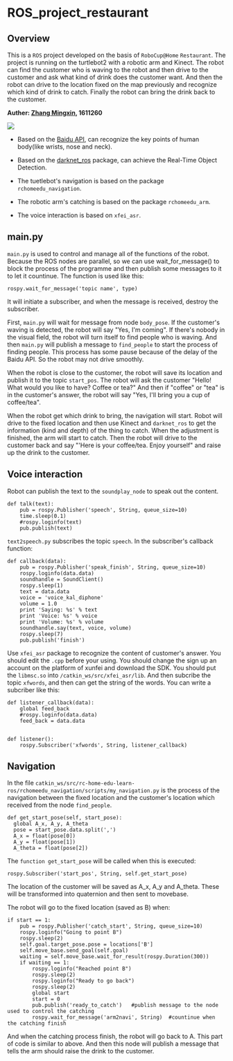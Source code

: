 # ROS_project_restaurant
## Overview
This is a `ROS` project developed on the basis of `RoboCup@Home` `Restaurant`. The project is running on the turtlebot2 with a robotic arm and Kinect. The robot can find the customer who is waving to the robot and then drive to the customer and ask what kind of drink does the customer want. And then the robot can drive to the location fixed on the map previously and recognize which kind of drink to catch. Finally the robot can bring the drink back to the customer.

__Auther: [Zhang Mingxin](https://github.com/nkMengXin), 1611260__

![](https://github.com/nkMengXin/ROS_project_restaurant/raw/master/A2EEFCC228E3F8F6F3BA90471DA6E8BF.png)

* Based on the [Baidu API](https://cloud.baidu.com/product/body), can recognize the key points of human body(like wrists, nose and neck).

* Based on the [darknet_ros](https://github.com/leggedrobotics/darknet_ros) package, can achieve the Real-Time Object Detection.

* The tuetlebot's navigation is based on the package `rchomeedu_navigation`.

* The robotic arm's catching is based on the package `rchomeedu_arm`.

* The voice interaction is based on `xfei_asr`.

## main.py
`main.py` is used to control and manage all of the functions of the robot. Because the ROS nodes are parallel, so we can use wait_for_message() to block the process of the programme and then publish some messages to it to let it countinue. The function is used like this:

    rospy.wait_for_message('topic name', type)

It will initiate a subscriber, and when the message is received, destroy the subscriber.

First, `main.py` will wait for message from node `body_pose`. If the customer's waving is detected, the robot will say "Yes, I'm coming". If there's nobody in the visual field, the robot will turn itself to find people who is waving. And then `main.py` will publish a message to `find_people` to start the process of finding people. This process has some pause because of the delay of the Baidu API. So the robot may not drive smoothly.

When the robot is close to the customer, the robot will save its location and publish it to the topic `start_pos`. The robot will ask the customer "Hello! What would you like to have? Coffee or tea?" And then if "coffee" or "tea" is in the customer's answer, the robot will say "Yes, I'll bring you a cup of coffee/tea".

When the robot get which drink to bring, the navigation will start. Robot will drive to the fixed location and then use Kinect and `darknet_ros` to get the information (kind and depth) of the thing to catch. When the adjustment is finished, the arm will start to catch. Then the robot will drive to the customer back and say "'Here is your coffee/tea. Enjoy yourself" and raise up the drink to the customer.

## Voice interaction
Robot can publish the text to the `soundplay_node` to speak out the content.

    def talk(text):
        pub = rospy.Publisher('speech', String, queue_size=10)
        time.sleep(0.1)
        #rospy.loginfo(text)
        pub.publish(text) 
        
`text2speech.py` subscribes the topic `speech`. In the subscriber's callback function:

    def callback(data):
        pub = rospy.Publisher('speak_finish', String, queue_size=10)
        rospy.loginfo(data.data)
        soundhandle = SoundClient()
        rospy.sleep(1)
        text = data.data
        voice = 'voice_kal_diphone'
        volume = 1.0
        print 'Saying: %s' % text
        print 'Voice: %s' % voice
        print 'Volume: %s' % volume
        soundhandle.say(text, voice, volume)
        rospy.sleep(7)
        pub.publish('finish')
        
Use `xfei_asr` package to recognize the content of customer's answer. You should edit the `.cpp` before your using. You should change the sign up an account on the platform of xunfei and download the SDK. You should put the `libmsc.so` into `/catkin_ws/src/xfei_asr/lib`. And then subcribe the topic `xfwords`, and then can get the string of the words. You can write a subcriber like this:

    def listener_callback(data):
        global feed_back
        #rospy.loginfo(data.data)
        feed_back = data.data


    def listener():
        rospy.Subscriber('xfwords', String, listener_callback)

## Navigation
In the file `catkin_ws/src/rc-home-edu-learn-ros/rchomeedu_navigation/scripts/my_navigation.py` is the process of the navigation between the fixed location and the customer's location which received from the node `find_people`. 

    def get_start_pose(self, start_pose):
      global A_x, A_y, A_theta
      pose = start_pose.data.split(',')
      A_x = float(pose[0])
      A_y = float(pose[1])
      A_theta = float(pose[2])

The `function get_start_pose` will be called when this is executed:

    rospy.Subscriber('start_pos', String, self.get_start_pose)

The location of the customer will be saved as A_x, A_y and A_theta. These will be transformed into quaternion and then sent to movebase.

The robot will go to the fixed location (saved as B) when:

    if start == 1:
        pub = rospy.Publisher('catch_start', String, queue_size=10)
        rospy.loginfo("Going to point B")
        rospy.sleep(2)
        self.goal.target_pose.pose = locations['B']
        self.move_base.send_goal(self.goal)
        waiting = self.move_base.wait_for_result(rospy.Duration(300))
        if waiting == 1:
            rospy.loginfo("Reached point B")
            rospy.sleep(2)
            rospy.loginfo("Ready to go back")
            rospy.sleep(2)
            global start
            start = 0
            pub.publish('ready_to_catch') 	#publish message to the node used to control the catching
            rospy.wait_for_message('arm2navi', String)	#countinue when the catching finish

And when the catching process finish, the robot will go back to A. This part of code is similar to above. And then this node will publish a message that tells the arm should raise the drink to the customer.
